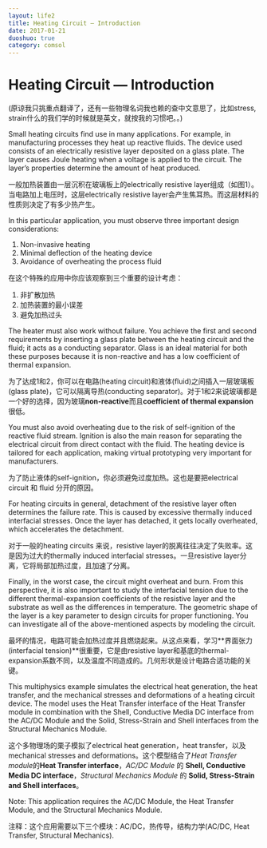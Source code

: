 ```yaml
---
layout: life2
title: Heating Circuit — Introduction
date: 2017-01-21
duoshuo: true
category: comsol
---
```


# Heating Circuit — Introduction

(原谅我只挑重点翻译了，还有一些物理名词我也赖的查中文意思了，比如stress, strain什么的我们学的时候就是英文，就按我的习惯吧。。)

Small heating circuits find use in many applications. For example, in manufacturing processes they heat up reactive fluids. The device used consists of an electrically resistive layer deposited on a glass plate. The layer causes Joule heating when a voltage is applied to the circuit. The layer’s properties determine the amount of heat produced.

一般加热装置由一层沉积在玻璃板上的electrically resistive layer组成（如图1）。当电路加上电压时，这层electrically resistive layer会产生焦耳热。而这层材料的性质则决定了有多少热产生。


In this particular application, you must observe three important design considerations: 
1. Non-invasive heating
2. Minimal deflection of the heating device 
3. Avoidance of overheating the process fluid   


在这个特殊的应用中你应该观察到三个重要的设计考虑：
1. 非扩散加热
2. 加热装置的最小误差
3. 避免加热过头


The heater must also work without failure. You achieve the first and second requirements by inserting a glass plate between the heating circuit and the fluid; it acts as a conducting separator. Glass is an ideal material for both these purposes because it is non-reactive and has a low coefficient of thermal expansion.

为了达成1和2，你可以在电路(heating circuit)和液体(fluid)之间插入一层玻璃板(glass plate)，它可以隔离导热(conducting separator)。对于1和2来说玻璃都是一个好的选择，因为玻璃**non-reactive**而且**coefficient of thermal expansion**很低。
   
You must also avoid overheating due to the risk of self-ignition of the reactive fluid stream. Ignition is also the main reason for separating the electrical circuit from direct contact with the fluid. The heating device is tailored for each application, making virtual prototyping very important for manufacturers. 

为了防止液体的self-ignition，你必须避免过度加热。这也是要把electrical circuit 和 fluid 分开的原因。

  
For heating circuits in general, detachment of the resistive layer often determines the failure rate. This is caused by excessive thermally induced interfacial stresses. Once the layer has detached, it gets locally overheated, which accelerates the detachment.   

对于一般的heating circuits 来说，resistive layer的脱离往往决定了失败率。这是因为过大的thermally induced interfacial stresses。一旦resistive layer分离，它将局部加热过度，且加速了分离。

Finally, in the worst case, the circuit might overheat and burn. From this perspective, it is also important to study the interfacial tension due to the different thermal-expansion coefficients of the resistive layer and the substrate as well as the differences in temperature. The geometric shape of the layer is a key parameter to design circuits for proper functioning. You can investigate all of the above-mentioned aspects by modeling the circuit. 

最坏的情况，电路可能会加热过度并且燃烧起来。从这点来看，学习**界面张力(interfacial tension)**很重要，它是由resistive layer和基底的thermal-expansion系数不同，以及温度不同造成的。几何形状是设计电路合适功能的关键。


This multiphysics example simulates the electrical heat generation, the heat transfer, and the mechanical stresses and deformations of a heating circuit device. The model uses the Heat Transfer interface of the Heat Transfer module in combination with the Shell, Conductive Media DC interface from the AC/DC Module and the Solid, Stress-Strain and Shell interfaces from the Structural Mechanics Module.

这个多物理场的栗子模拟了electrical heat generation，heat transfer，以及mechanical stresses and deformations。这个模型结合了*Heat Transfer module*的**Heat Transfer interface**，*AC/DC Module* 的 **Shell, Conductive Media DC interface**，*Structural Mechanics Module* 的 **Solid, Stress-Strain and Shell interfaces**。

Note: This application requires the AC/DC Module, the Heat Transfer Module, and the Structural Mechanics Module. 

注释：这个应用需要以下三个模块：AC/DC，热传导，结构力学(AC/DC, Heat Transfer, Structural Mechanics).
